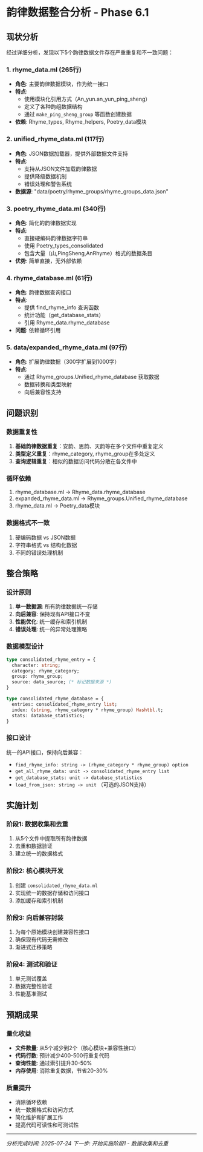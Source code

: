 # 韵律数据整合分析 - Phase 6.1

## 现状分析

经过详细分析，发现以下5个韵律数据文件存在严重重复和不一致问题：

### 1. rhyme_data.ml (265行)
- **角色**: 主要韵律数据模块，作为统一接口
- **特点**: 
  - 使用模块化引用方式（An_yun.an_yun_ping_sheng）
  - 定义了各种韵组数据结构
  - 通过 `make_ping_sheng_group` 等函数创建数据
- **依赖**: Rhyme_types, Rhyme_helpers, Poetry_data模块

### 2. unified_rhyme_data.ml (117行)  
- **角色**: JSON数据加载器，提供外部数据文件支持
- **特点**:
  - 支持从JSON文件加载韵律数据
  - 提供降级数据机制
  - 错误处理和警告系统
- **数据源**: "data/poetry/rhyme_groups/rhyme_groups_data.json"

### 3. poetry_rhyme_data.ml (340行)
- **角色**: 简化的韵律数据实现
- **特点**:
  - 直接硬编码韵律数据字符串
  - 使用 Poetry_types_consolidated
  - 包含大量（山,PingSheng,AnRhyme）格式的数据条目
- **优势**: 简单直接，无外部依赖

### 4. rhyme_database.ml (61行)
- **角色**: 韵律数据查询接口
- **特点**:
  - 提供 find_rhyme_info 查询函数
  - 统计功能（get_database_stats）
  - 引用 Rhyme_data.rhyme_database
- **问题**: 依赖循环引用

### 5. data/expanded_rhyme_data.ml (97行)
- **角色**: 扩展韵律数据（300字扩展到1000字）
- **特点**:
  - 通过 Rhyme_groups.Unified_rhyme_database 获取数据
  - 数据转换和类型映射
  - 向后兼容性支持

## 问题识别

### 数据重复性
1. **基础韵律数据重复**：安韵、思韵、天韵等在多个文件中重复定义
2. **类型定义重复**：rhyme_category, rhyme_group在多处定义
3. **查询逻辑重复**：相似的数据访问代码分散在各文件中

### 循环依赖
1. rhyme_database.ml → Rhyme_data.rhyme_database
2. expanded_rhyme_data.ml → Rhyme_groups.Unified_rhyme_database  
3. rhyme_data.ml → Poetry_data模块

### 数据格式不一致
1. 硬编码数据 vs JSON数据
2. 字符串格式 vs 结构化数据
3. 不同的错误处理机制

## 整合策略

### 设计原则
1. **单一数据源**: 所有韵律数据统一存储
2. **向后兼容**: 保持现有API接口不变
3. **性能优化**: 统一缓存和索引机制
4. **错误处理**: 统一的异常处理策略

### 数据模型设计
```ocaml
type consolidated_rhyme_entry = {
  character: string;
  category: rhyme_category;
  group: rhyme_group;
  source: data_source; (* 标记数据来源 *)
}

type consolidated_rhyme_database = {
  entries: consolidated_rhyme_entry list;
  index: (string, rhyme_category * rhyme_group) Hashtbl.t;
  stats: database_statistics;
}
```

### 接口设计
统一的API接口，保持向后兼容：
- `find_rhyme_info: string -> (rhyme_category * rhyme_group) option`
- `get_all_rhyme_data: unit -> consolidated_rhyme_entry list`
- `get_database_stats: unit -> database_statistics`
- `load_from_json: string -> unit` （可选的JSON支持）

## 实施计划

### 阶段1: 数据收集和去重
1. 从5个文件中提取所有韵律数据
2. 去重和数据验证
3. 建立统一的数据格式

### 阶段2: 核心模块开发
1. 创建 `consolidated_rhyme_data.ml`
2. 实现统一的数据存储和访问接口
3. 添加缓存和索引机制

### 阶段3: 向后兼容封装
1. 为每个原始模块创建兼容性接口
2. 确保现有代码无需修改
3. 渐进式迁移策略

### 阶段4: 测试和验证
1. 单元测试覆盖
2. 数据完整性验证
3. 性能基准测试

## 预期成果

### 量化收益
- **文件数量**: 从5个减少到2个（核心模块+兼容性接口）
- **代码行数**: 预计减少400-500行重复代码
- **查询性能**: 通过索引提升30-50%
- **内存使用**: 消除重复数据，节省20-30%

### 质量提升
- 消除循环依赖
- 统一数据格式和访问方式
- 简化维护和扩展工作
- 提高代码可读性和可测试性

---

*分析完成时间: 2025-07-24*
*下一步: 开始实施阶段1 - 数据收集和去重*